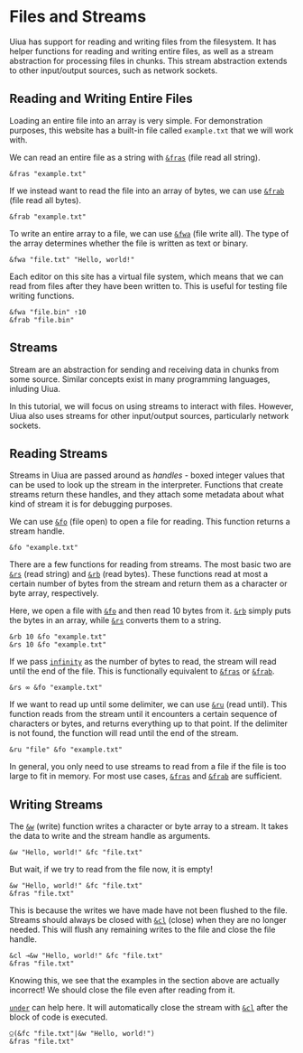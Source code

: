 # Files and Streams

Uiua has support for reading and writing files from the filesystem. It has helper functions for reading and writing entire files, as well as a stream abstraction for processing files in chunks. This stream abstraction extends to other input/output sources, such as network sockets.

## Reading and Writing Entire Files

Loading an entire file into an array is very simple.
For demonstration purposes, this website has a built-in file called `example.txt` that we will work with.

We can read an entire file as a string with [`&fras`]() (file read all string).

```uiua
&fras "example.txt"
```

If we instead want to read the file into an array of bytes, we can use [`&frab`]() (file read all bytes).

```uiua
&frab "example.txt"
```

To write an entire array to a file, we can use [`&fwa`]() (file write all). The type of the array determines whether the file is written as text or binary.

```uiua
&fwa "file.txt" "Hello, world!"
```

Each editor on this site has a virtual file system, which means that we can read from files after they have been written to. This is useful for testing file writing functions.

```uiua
&fwa "file.bin" ⇡10
&frab "file.bin"
```

## Streams

Stream are an abstraction for sending and receiving data in chunks from some source. Similar concepts exist in many programming languages, inluding Uiua.

In this tutorial, we will focus on using streams to interact with files. However, Uiua also uses streams for other input/output sources, particularly network sockets.

## Reading Streams

Streams in Uiua are passed around as *handles* - boxed integer values that can be used to look up the stream in the interpreter. Functions that create streams return these handles, and they attach some metadata about what kind of stream it is for debugging purposes.

We can use [`&fo`]() (file open) to open a file for reading. This function returns a stream handle.

```uiua
&fo "example.txt"
```

There are a few functions for reading from streams. The most basic two are [`&rs`]() (read string) and [`&rb`]() (read bytes). These functions read at most a certain number of bytes from the stream and return them as a character or byte array, respectively.

Here, we open a file with [`&fo`]() and then read 10 bytes from it. [`&rb`]() simply puts the bytes in an array, while [`&rs`]() converts them to a string.
```
&rb 10 &fo "example.txt"
&rs 10 &fo "example.txt"
```

If we pass [`infinity`]() as the number of bytes to read, the stream will read until the end of the file. This is functionally equivalent to [`&fras`]() or [`&frab`]().

```uiua
&rs ∞ &fo "example.txt"
```

If we want to read up until some delimiter, we can use [`&ru`]() (read until). This function reads from the stream until it encounters a certain sequence of characters or bytes, and returns everything up to that point.
If the delimiter is not found, the function will read until the end of the stream.

```uiua
&ru "file" &fo "example.txt"
```

In general, you only need to use streams to read from a file if the file is too large to fit in memory. For most use cases, [`&fras`]() and [`&frab`]() are sufficient.

## Writing Streams

The [`&w`]() (write) function writes a character or byte array to a stream. It takes the data to write and the stream handle as arguments.

```uiua
&w "Hello, world!" &fc "file.txt"
```

But wait, if we try to read from the file now, it is empty! 

```uiua
&w "Hello, world!" &fc "file.txt"
&fras "file.txt"
```

This is because the writes we have made have not been flushed to the file.
Streams should always be closed with [`&cl`]() (close) when they are no longer needed. This will flush any remaining writes to the file and close the file handle.

```uiua
&cl ⊸&w "Hello, world!" &fc "file.txt"
&fras "file.txt"
```

Knowing this, we see that the examples in the section above are actually incorrect! We should close the file even after reading from it.

[`under`]() can help here. It will automatically close the stream with [`&cl`]() after the block of code is executed.

```uiua
⍜(&fc "file.txt"|&w "Hello, world!")
&fras "file.txt"
```
